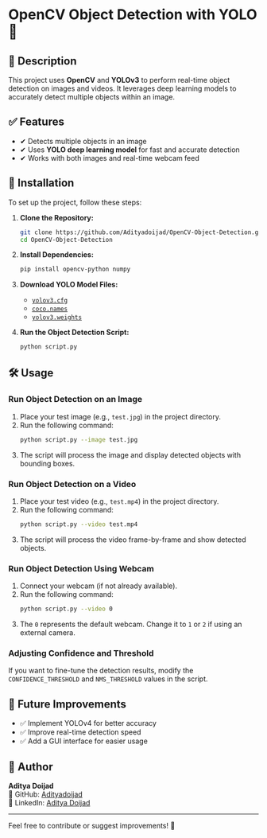 # OpenCV Object Detection with YOLO 🚀

## 📌 Description
This project uses **OpenCV** and **YOLOv3** to perform real-time object detection on images and videos. It leverages deep learning models to accurately detect multiple objects within an image.

## ✅ Features
- ✔ Detects multiple objects in an image
- ✔ Uses **YOLO deep learning model** for fast and accurate detection
- ✔ Works with both images and real-time webcam feed

## 🔧 Installation
To set up the project, follow these steps:

1. **Clone the Repository:**
   ```bash
   git clone https://github.com/Adityadoijad/OpenCV-Object-Detection.git
   cd OpenCV-Object-Detection
   ```

2. **Install Dependencies:**
   ```bash
   pip install opencv-python numpy
   ```

3. **Download YOLO Model Files:**
   - [`yolov3.cfg`](https://github.com/pjreddie/darknet/blob/master/cfg/yolov3.cfg)
   - [`coco.names`](https://github.com/pjreddie/darknet/blob/master/data/coco.names)
   - [`yolov3.weights`](https://github.com/patrick013/Object-Detection---Yolov3/blob/master/model/yolov3.weights)
     
4. **Run the Object Detection Script:**
   ```bash
   python script.py
   ```

## 🛠️ Usage
### Run Object Detection on an Image
1. Place your test image (e.g., `test.jpg`) in the project directory.
2. Run the following command:
   ```bash
   python script.py --image test.jpg
   ```
3. The script will process the image and display detected objects with bounding boxes.

### Run Object Detection on a Video
1. Place your test video (e.g., `test.mp4`) in the project directory.
2. Run the following command:
   ```bash
   python script.py --video test.mp4
   ```
3. The script will process the video frame-by-frame and show detected objects.

### Run Object Detection Using Webcam
1. Connect your webcam (if not already available).
2. Run the following command:
   ```bash
   python script.py --video 0
   ```
3. The `0` represents the default webcam. Change it to `1` or `2` if using an external camera.

### Adjusting Confidence and Threshold
If you want to fine-tune the detection results, modify the `CONFIDENCE_THRESHOLD` and `NMS_THRESHOLD` values in the script.


## 🚀 Future Improvements
- ✅ Implement YOLOv4 for better accuracy
- ✅ Improve real-time detection speed
- ✅ Add a GUI interface for easier usage

## 👤 Author
**Aditya Doijad**  
🔗 GitHub: [Adityadoijad](https://github.com/Adityadoijad)  
🔗 LinkedIn: [Aditya Doijad](https://www.linkedin.com/in/adityadoijad)

---
Feel free to contribute or suggest improvements! 🚀

